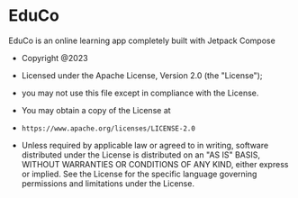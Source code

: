 # EduCo
EduCo is an online learning app completely built with Jetpack Compose

 * Copyright @2023
 * Licensed under the Apache License, Version 2.0 (the "License");
 * you may not use this file except in compliance with the License.
 * You may obtain a copy of the License at
 
 *     https://www.apache.org/licenses/LICENSE-2.0
 
 * Unless required by applicable law or agreed to in writing, software distributed under the License is distributed on an "AS IS" BASIS, WITHOUT WARRANTIES OR CONDITIONS OF ANY KIND, either express or implied. See the License for the specific language governing permissions and limitations under the License.
